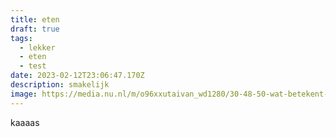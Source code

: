 ```yaml
---
title: eten
draft: true
tags:
  - lekker
  - eten
  - test
date: 2023-02-12T23:06:47.170Z
description: smakelijk
image: https://media.nu.nl/m/o96xxutaivan_wd1280/30-48-50-wat-betekent-het-en-welke-kaas-kun-je-het-best-kiezen.jpg
---
```

k﻿aaaas